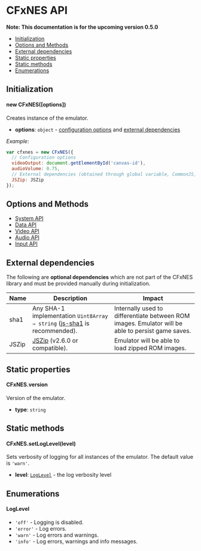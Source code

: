 # CFxNES API

**Note: This documentation is for the upcoming version 0.5.0**

- [Initialization](#user-content-initialization)
- [Options and Methods](#user-content-options-and-methods)
- [External dependencies](#user-content-external-dependencies)
- [Static properties](#user-content-static-properties)
- [Static methods](#user-content-static-methods)
- [Enumerations](#user-content-enumerations)

## Initialization

#### new CFxNES([options])

Creates instance of the emulator.

- **options**: `object` - [configuration options](#user-content-options-and-methods) and [external dependencies](#user-content-external-dependencies)

*Example*:

``` javascript
var cfxnes = new CFxNES({
  // Configuration options
  videoOutput: document.getElementById('canvas-id'),
  audioVolume: 0.75,
  // External dependencies (obtained through global variable, CommonJS, AMD, etc.)
  JSZip: JSZip
});
```

## Options and Methods

- [System API](system-api.md)
- [Data API](data-api.md)
- [Video API](video-api.md)
- [Audio API](audio-api.md)
- [Input API](input-api.md)

## External dependencies

The following are **optional dependencies** which are not part of the CFxNES library and must be provided manually during initialization.

| Name | Description | Impact |
|------|-------------|--------|
| sha1 | Any SHA-1 implementation `Uint8Array ⇒ string` ([js-sha1](https://github.com/emn178/js-sha1) is recommended). | Internally used to differentiate between ROM images. Emulator will be able to persist game saves. |
| JSZip | [JSZip](https://github.com/Stuk/jszip) (v2.6.0 or compatible). | Emulator will be able to load zipped ROM images. |

## Static properties

#### CFxNES.version

Version of the emulator.
- **type**: `string`

## Static methods

#### CFxNES.setLogLevel(level)

Sets verbosity of logging for all instances of the emulator. The default value is `'warn'`.

- **level**: [`LogLevel`](#user-content-loglevel) - the log verbosity level

## Enumerations

#### LogLevel

- `'off'` - Logging is disabled.
- `'error'` - Log errors.
- `'warn'` - Log errors and warnings.
- `'info'` - Log errors, warnings and info messages.
